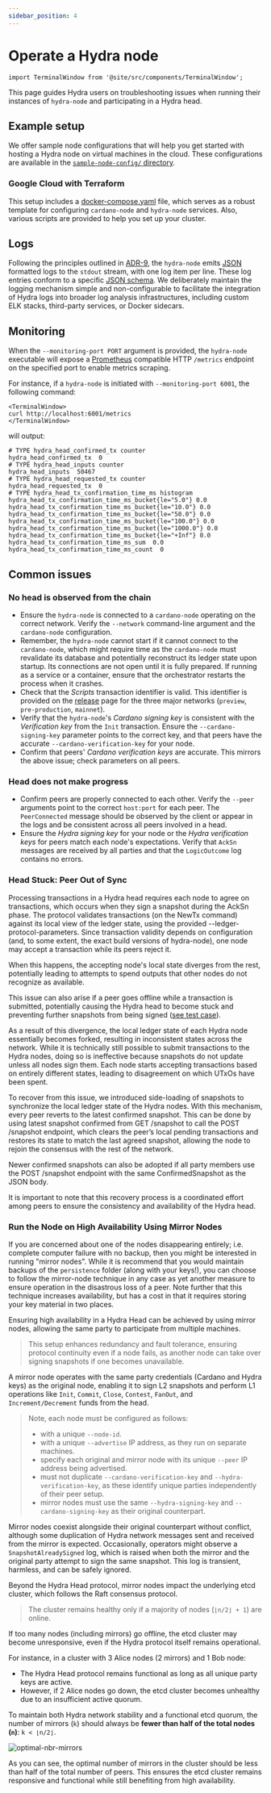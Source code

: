 ```yaml
---
sidebar_position: 4
---
```


# Operate a Hydra node

```mdx-code-block
import TerminalWindow from '@site/src/components/TerminalWindow';
```

This page guides Hydra users on troubleshooting issues when running their instances of `hydra-node` and participating in a Hydra head.

## Example setup

We offer sample node configurations that will help you get started with hosting a Hydra node on virtual machines in the cloud. These configurations are available in the [`sample-node-config/` directory](https://github.com/cardano-scaling/hydra/tree/master/sample-node-config/).


### Google Cloud with Terraform

This setup includes a [docker-compose.yaml](https://github.com/cardano-scaling/hydra/blob/master/sample-node-config/gcp/docker-compose.yaml) file, which serves as a robust template for configuring `cardano-node` and `hydra-node` services. Also, various scripts are provided to help you set up your cluster.

## Logs

Following the principles outlined in [ADR-9](/adr/9), the `hydra-node` emits [JSON](https://json.org) formatted logs to the `stdout` stream, with one log item per line. These log entries conform to a specific [JSON schema](https://github.com/cardano-scaling/hydra/blob/master/hydra-node/json-schemas/logs.yaml). We deliberately maintain the logging mechanism simple and non-configurable to facilitate the integration of Hydra logs into broader log analysis infrastructures, including custom ELK stacks, third-party services, or Docker sidecars.

## Monitoring

When the `--monitoring-port PORT` argument is provided, the `hydra-node` executable will expose a [Prometheus](https://prometheus.io) compatible HTTP `/metrics` endpoint on the specified port to enable metrics scraping.

For instance, if a `hydra-node` is initiated with `--monitoring-port 6001`, the following command:


```mdx-code-block
<TerminalWindow>
curl http://localhost:6001/metrics
</TerminalWindow>
```

will output:

```
# TYPE hydra_head_confirmed_tx counter
hydra_head_confirmed_tx  0
# TYPE hydra_head_inputs counter
hydra_head_inputs  50467
# TYPE hydra_head_requested_tx counter
hydra_head_requested_tx  0
# TYPE hydra_head_tx_confirmation_time_ms histogram
hydra_head_tx_confirmation_time_ms_bucket{le="5.0"} 0.0
hydra_head_tx_confirmation_time_ms_bucket{le="10.0"} 0.0
hydra_head_tx_confirmation_time_ms_bucket{le="50.0"} 0.0
hydra_head_tx_confirmation_time_ms_bucket{le="100.0"} 0.0
hydra_head_tx_confirmation_time_ms_bucket{le="1000.0"} 0.0
hydra_head_tx_confirmation_time_ms_bucket{le="+Inf"} 0.0
hydra_head_tx_confirmation_time_ms_sum  0.0
hydra_head_tx_confirmation_time_ms_count  0
```

## Common issues

### No head is observed from the chain

* Ensure the `hydra-node` is connected to a `cardano-node` operating on the correct network. Verify the `--network` command-line argument and the `cardano-node` configuration.
* Remember, the `hydra-node` cannot start if it cannot connect to the `cardano-node`, which might require time as the `cardano-node` must revalidate its database and potentially reconstruct its ledger state upon startup. Its connections are not open until it is fully prepared. If running as a service or a container, ensure that the orchestrator restarts the process when it crashes.
* Check that the _Scripts_ transaction identifier is valid. This identifier is provided on the [release](https://github.com/cardano-scaling/hydra/releases/tag/0.10.0) page for the three major networks (`preview`, `pre-production`, `mainnet`).
* Verify that the `hydra-node`'s _Cardano signing key_ is consistent with the _Verification key_ from the `Init` transaction. Ensure the `--cardano-signing-key` parameter points to the correct key, and that peers have the accurate `--cardano-verification-key` for your node.
* Confirm that peers' _Cardano verification keys_ are accurate. This mirrors the above issue; check parameters on all peers.

### Head does not make progress

* Confirm peers are properly connected to each other. Verify the `--peer` arguments point to the correct `host:port` for each peer. The `PeerConnected` message should be observed by the client or appear in the logs and be consistent across all peers involved in a head.
* Ensure the _Hydra signing key_ for your node or the _Hydra verification keys_ for peers match each node's expectations. Verify that `AckSn` messages are received by all parties and that the `LogicOutcome` log contains no errors.

### Head Stuck: Peer Out of Sync

Processing transactions in a Hydra head requires each node to agree on transactions, which occurs when they sign a snapshot during the AckSn phase. The protocol validates transactions (on the NewTx command) against its local view of the ledger state, using the provided --ledger-protocol-parameters. Since transaction validity depends on configuration (and, to some extent, the exact build versions of hydra-node), one node may accept a transaction while its peers reject it.

When this happens, the accepting node's local state diverges from the rest, potentially leading to attempts to spend outputs that other nodes do not recognize as available.

This issue can also arise if a peer goes offline while a transaction is submitted, potentially causing the Hydra head to become stuck and preventing further snapshots from being signed ([see test case](https://github.com/cardano-scaling/hydra/pull/1780)).

As a result of this divergence, the local ledger state of each Hydra node essentially becomes forked, resulting in inconsistent states across the network. While it is technically still possible to submit transactions to the Hydra nodes, doing so is ineffective because snapshots do not update unless all nodes sign them. Each node starts accepting transactions based on entirely different states, leading to disagreement on which UTxOs have been spent.

To recover from this issue, we introduced side-loading of snapshots to synchronize the local ledger state of the Hydra nodes. With this mechanism, every peer reverts to the latest confirmed snapshot. This can be done by using latest snapshot confirmed from GET /snapshot to call the POST /snapshot endpoint, which clears the peer’s local pending transactions and restores its state to match the last agreed snapshot, allowing the node to rejoin the consensus with the rest of the network.

Newer confirmed snapshots can also be adopted if all party members use the POST /snapshot endpoint with the same ConfirmedSnapshot as the JSON body.

It is important to note that this recovery process is a coordinated effort among peers to ensure the consistency and availability of the Hydra head.

### Run the Node on High Availability Using Mirror Nodes

If you are concerned about one of the nodes disappearing entirely; i.e. complete computer failure with no backup, then you might be interested in running "mirror nodes". While it is recommend that you would maintain backups of the `persistence` folder (along with your keys!), you can choose to follow the mirror-node technique in any case as yet another measure to ensure operation in the disastrous loss of a peer. Note further that this technique increases availability, but has a cost in that it requires storing your key material in two places.

Ensuring high availability in a Hydra Head can be achieved by using mirror nodes, allowing the same party to participate from multiple machines.
> This setup enhances redundancy and fault tolerance, ensuring protocol continuity even if a node fails, as another node can take over signing snapshots if one becomes unavailable.

A mirror node operates with the same party credentials (Cardano and Hydra keys) as the original node, enabling it to sign L2 snapshots and perform L1 operations like `Init`, `Commit`, `Close`, `Contest`, `FanOut`, and `Increment/Decrement` funds from the head.

> Note, each node must be configured as follows:
> - with a unique `--node-id`.
> - with a unique `--advertise` IP address, as they run on separate machines.
> - specify each original and mirror node with its unique `--peer` IP address being advertised.
> - must not duplicate `--cardano-verification-key` and `--hydra-verification-key`, as these identify unique parties independently of their peer setup.
> - mirror nodes must use the same `--hydra-signing-key` and `--cardano-signing-key` as their original counterpart.

Mirror nodes coexist alongside their original counterpart without conflict, although some duplication of Hydra network messages sent and received from the mirror is expected.
Occasionally, operators might observe a `SnapshotAlreadySigned` log, which is raised when both the mirror and the original party attempt to sign the same snapshot. This log is transient, harmless, and can be safely ignored.

Beyond the Hydra Head protocol, mirror nodes impact the underlying etcd cluster, which follows the Raft consensus protocol.
> The cluster remains healthy only if a majority of nodes (`⌊n/2⌋ + 1`) are online.

If too many nodes (including mirrors) go offline, the etcd cluster may become unresponsive, even if the Hydra protocol itself remains operational.

For instance, in a cluster with 3 Alice nodes (2 mirrors) and 1 Bob node:
- The Hydra Head protocol remains functional as long as all unique party keys are active.
- However, if 2 Alice nodes go down, the etcd cluster becomes unhealthy due to an insufficient active quorum.

To maintain both Hydra network stability and a functional etcd quorum, the number of mirrors (`k`) should always be **fewer than half of the total nodes (`n`)**: `k < ⌊n/2⌋`.

![optimal-nbr-mirrors](optimal-nbr-mirrors.png)

As you can see, the optimal number of mirrors in the cluster should be less than half of the total number of peers. This ensures the etcd cluster remains responsive and functional while still benefiting from high availability.
